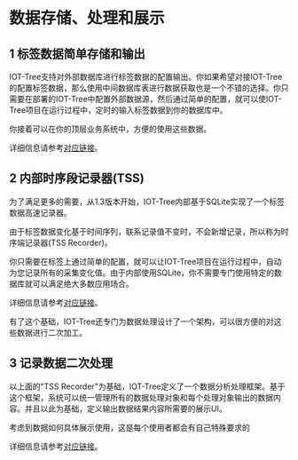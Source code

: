 数据存储、处理和展示
==

## 1 标签数据简单存储和输出

IOT-Tree支持对外部数据库进行标签数据的配置输出。你如果希望对接IOT-Tree的配置标签数据，那么使用中间数据库表进行数据获取也是一个不错的选择。你只需要在部署的IOT-Tree中配置外部数据源，然后通过简单的配置，就可以使IOT-Tree项目在运行过程中，定时的输入标签数据到你的数据库中。

你接着可以在你的顶层业务系统中，方便的使用这些数据。

详细信息请参考[对应链接][store]。

## 2 内部时序段记录器(TSS)

为了满足更多的需要，从1.3版本开始，IOT-Tree内部基于SQLite实现了一个标签数据高速记录器。

由于标签数据变化基于时间序列，联系记录值不变时，不会新增记录，所以称为时序端记录器(TSS Recorder)。

你只需要在标签上通过简单的配置，就可以让IOT-Tree项目在运行过程中，自动为您记录所有的采集变化值。由于内部使用SQLite，你不需要专门使用特定的数据库就可以满足绝大多数应用场合。

详细信息请参考[对应链接][tss]。

有了这个基础，IOT-Tree还专门为数据处理设计了一个架构，可以很方便的对这些数据进行二次加工。

## 3 记录数据二次处理

以上面的"TSS Recorder"为基础，IOT-Tree定义了一个数据分析处理框架。基于这个框架，系统可以统一管理所有的数据处理对象和每个处理对象输出的数据内容。并且以此为基础，定义输出数据结果内容所需要的展示UI。

考虑到数据如何具体展示使用，这是每个使用者都会有自己特殊要求的

详细信息请参考[对应链接][rec]。

[store]:./store.md

[tss]:./inner_tssdb.md

[rec]:./inner_rec.md
